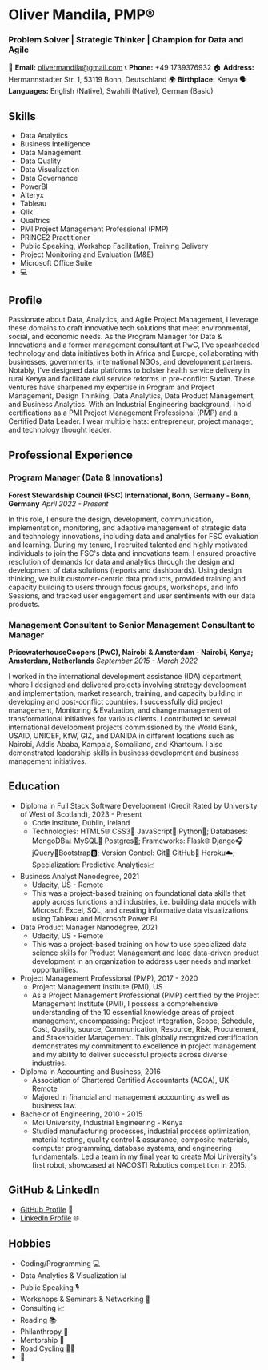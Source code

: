 # Oliver Mandila, PMP®
### Problem Solver | Strategic Thinker | Champion for Data and Agile

📧 **Email:** olivermandila@gmail.com
📞 **Phone:** +49 1739376932
🏠 **Address:** Hermannstadter Str. 1, 53119 Bonn, Deutschland
🌍 **Birthplace:** Kenya
🗣️ **Languages:** English (Native), Swahili (Native), German (Basic)

## Skills
- Data Analytics
- Business Intelligence
- Data Management
- Data Quality
- Data Visualization
- Data Governance
- PowerBI
- Alteryx
- Tableau
- Qlik
- Qualtrics
- PMI Project Management Professional (PMP)
- PRINCE2 Practitioner
- Public Speaking, Workshop Facilitation, Training Delivery
- Project Monitoring and Evaluation (M&E)
- Microsoft Office Suite
- 💻

## Profile
Passionate about Data, Analytics, and Agile Project Management, I leverage these domains to craft innovative tech solutions that meet environmental, social, and economic needs. As the Program Manager for Data & Innovations and a former management consultant at PwC, I've spearheaded technology and data initiatives both in Africa and Europe, collaborating with businesses, governments, international NGOs, and development partners. Notably, I've designed data platforms to bolster health service delivery in rural Kenya and facilitate civil service reforms in pre-conflict Sudan. These ventures have sharpened my expertise in Program and Project Management, Design Thinking, Data Analytics, Data Product Management, and Business Analytics. With an Industrial Engineering background, I hold certifications as a PMI Project Management Professional (PMP) and a Certified Data Leader. I wear multiple hats: entrepreneur, project manager, and technology thought leader.

## Professional Experience
### Program Manager (Data & Innovations)
**Forest Stewardship Council (FSC) International, Bonn, Germany - Bonn, Germany**
*April 2022 - Present*

In this role, I ensure the design, development, communication, implementation, monitoring, and adaptive management of strategic data and technology innovations, including data and analytics for FSC evaluation and learning. During my tenure, I recruited talented and highly motivated individuals to join the FSC's data and innovations team. I ensured proactive resolution of demands for data and analytics through the design and development of data solutions (reports and dashboards). Using design thinking, we built customer-centric data products, provided training and capacity building to users through focus groups, workshops, and Info Sessions, and tracked user engagement and user sentiments with our data products.

### Management Consultant to Senior Management Consultant to Manager
**PricewaterhouseCoopers (PwC), Nairobi & Amsterdam - Nairobi, Kenya; Amsterdam, Netherlands**
*September 2015 - March 2022*

I worked in the international development assistance (IDA) department, where I designed and delivered projects involving strategy development and implementation, market research, training, and capacity building in developing and post-conflict countries. I successfully did project management, Monitoring & Evaluation, and change management of transformational initiatives for various clients. I contributed to several international development projects commissioned by the World Bank, USAID, UNICEF, KfW, GIZ, and DANIDA in different locations such as Nairobi, Addis Ababa, Kampala, Somaliland, and Khartoum. I also demonstrated leadership skills in business development and business management initiatives.

## Education
- Diploma in Full Stack Software Development (Credit Rated by University of West of Scotland), 2023 - Present
  - Code Institute, Dublin, Ireland
  - Technologies: HTML5🌐 CSS3🎨 JavaScript🚀 Python🐍;  Databases: MongoDB📊 MySQL🐬 Postgres🐘; Frameworks: Flask🌐 Django🎧 jQuery🌆Bootstrap🅱️;  Version Control: Git📜 GitHub🚀 Heroku☁️;  Specialization: Predictive Analytics📈
- Business Analyst Nanodegree, 2021
  - Udacity, US - Remote
  - This was a project-based training on foundational data skills that apply across functions and industries, i.e. building data models with Microsoft Excel, SQL, and creating informative data visualizations using Tableau and Microsoft Power BI.
- Data Product Manager Nanodegree, 2021
  - Udacity, US - Remote
  - This was a project-based training on how to use specialized data science skills for Product Management and lead data-driven product development in an organization to address user needs and market opportunities.
- Project Management Professional (PMP), 2017 - 2020
  - Project Management Institute (PMI), US
  - As a Project Management Professional (PMP) certified by the Project Management Institute (PMI), I possess a comprehensive understanding of the 10 essential knowledge areas of project management, encompassing: Project Integration, Scope, Schedule, Cost, Quality, source, Communication, Resource, Risk, Procurement, and Stakeholder Management. This globally recognized certification demonstrates my commitment to excellence in project management and my ability to deliver successful projects across diverse industries.
- Diploma in Accounting and Business, 2016
  - Association of Chartered Certified Accountants (ACCA), UK - Remote
  - Majored in financial and management accounting as well as business law.
- Bachelor of Engineering, 2010 - 2015
  - Moi University, Industrial Engineering - Kenya
  - Studied manufacturing processes, industrial process optimization, material testing, quality control & assurance, composite materials, computer programming, database systems, and engineering fundamentals. Led a team in my final year to create Moi University's first robot, showcased at NACOSTI Robotics competition in 2015.

## GitHub & LinkedIn
- [GitHub Profile](https://github.com/OMandila) 🚀
- [LinkedIn Profile](https://www.linkedin.com/in/oliver-mandila/) 🌐

## Hobbies
- Coding/Programming 💻
- Data Analytics & Visualization 📊
- Public Speaking 🎙️
- Workshops & Seminars & Networking 🤝
- Consulting 📈
- Reading 📚
- Philanthropy 🤲
- Mentorship 👥
- Road Cycling 🚴‍♂️
- 🎵

<!---
OMandila/OMandila is a ✨ special ✨ repository because its `README.md` (this file) appears on your GitHub profile.
You can click the Preview link to take a look at your changes.
--->
